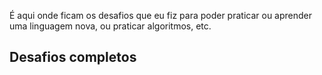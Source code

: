 É aqui onde ficam os desafios que eu fiz para poder praticar ou aprender uma linguagem nova, ou praticar algoritmos, etc.

## Desafios completos
